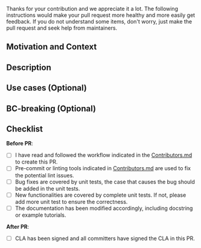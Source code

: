 Thanks for your contribution and we appreciate it a lot. The following instructions would make your pull request more healthy and more easily get feedback. If you do not understand some items, don't worry, just make the pull request and seek help from maintainers.


## Motivation and Context
<!--- Why is this change required? What problem does it solve? -->
<!--- If it fixes an open issue, please link to the issue here. -->


## Description
<!--- Describe your changes in detail. -->


## Use cases (Optional)
<!--- If this PR introduces a new feature, it is better to list some use cases here, and update the documentation. -->


## BC-breaking (Optional)
<!--- Does the modification introduce changes that break the backward-compatibility of the downstream repositories? -->
<!--- If so, please describe how it breaks the compatibility and how the downstream projects should modify their code to keep compatibility with this PR. -->


## Checklist
**Before PR**:

- [ ] I have read and followed the workflow indicated in the [Contributors.md](https://github.com/OpenComputeLab/DIOPI-IMPL/blob/main/Contributors.md) to create this PR.
- [ ] Pre-commit or linting tools indicated in [Contributors.md](https://github.com/OpenComputeLab/DIOPI-IMPL/blob/main/Contributors.md) are used to fix the potential lint issues.
- [ ] Bug fixes are covered by unit tests, the case that causes the bug should be added in the unit tests.
- [ ] New functionalities are covered by complete unit tests. If not, please add more unit test to ensure the correctness.
- [ ] The documentation has been modified accordingly, including docstring or example tutorials.

**After PR**:

- [ ] CLA has been signed and all committers have signed the CLA in this PR.


